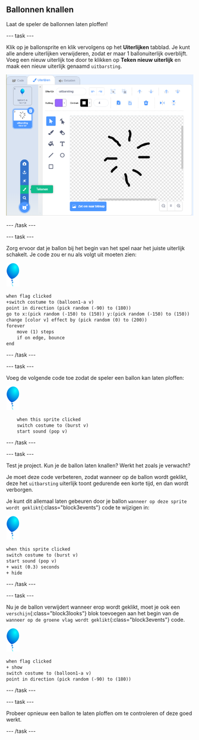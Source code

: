 ## Ballonnen knallen

Laat de speler de ballonnen laten ploffen!

--- task ---

Klik op je ballonsprite en klik vervolgens op het **Uiterlijken** tabblad. Je kunt alle andere uiterlijken verwijderen, zodat er maar 1 ballonuiterlijk overblijft. Voeg een nieuw uiterlijk toe door te klikken op **Teken nieuw uiterlijk** en maak een nieuw uiterlijk genaamd `uitbarsting`.

![ballon uiterlijk genaamd uitbarsting](images/balloons-costume.png)

--- /task ---

--- task ---

Zorg ervoor dat je ballon bij het begin van het spel naar het juiste uiterlijk schakelt. Je code zou er nu als volgt uit moeten zien:

![ballon sprite](images/balloon-sprite.png)

```blocks3
when flag clicked
+switch costume to (balloon1-a v)
point in direction (pick random (-90) to (180))
go to x:(pick random (-150) to (150)) y:(pick random (-150) to (150))
change [color v] effect by (pick random (0) to (200))
forever
    move (1) steps
    if on edge, bounce
end
```

--- /task ---

--- task ---

Voeg de volgende code toe zodat de speler een ballon kan laten ploffen:

![ballon sprite](images/balloon-sprite.png)

```blocks3
    when this sprite clicked
    switch costume to (burst v)
    start sound (pop v)
```

--- /task ---

--- task ---

Test je project. Kun je de ballon laten knallen? Werkt het zoals je verwacht?

Je moet deze code verbeteren, zodat wanneer op de ballon wordt geklikt, deze het `uitbarsting` uiterlijk toont gedurende een korte tijd, en dan wordt verborgen.

Je kunt dit allemaal laten gebeuren door je ballon `wanneer op deze sprite wordt geklikt`{:class="block3events"} code te wijzigen in:

![ballon sprite](images/balloon-sprite.png)

```blocks3
when this sprite clicked
switch costume to (burst v)
start sound (pop v)
+ wait (0.3) seconds
+ hide
```

--- /task ---

--- task ---

Nu je de ballon verwijdert wanneer erop wordt geklikt, moet je ook een `verschijn`{:class="block3looks"} blok toevoegen aan het begin van de `wanneer op de groene vlag wordt geklikt`{:class="block3events"} code.

![ballon sprite](images/balloon-sprite.png)

```blocks3
when flag clicked
+ show
switch costume to (balloon1-a v)
point in direction (pick random (-90) to (180))
```

--- /task ---

--- task ---

Probeer opnieuw een ballon te laten ploffen om te controleren of deze goed werkt.

--- /task ---
